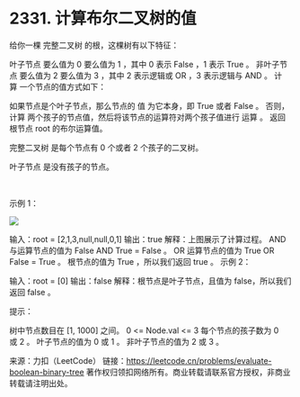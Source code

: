 # 2331. 计算布尔二叉树的值

给你一棵 完整二叉树 的根，这棵树有以下特征：

叶子节点 要么值为 0 要么值为 1 ，其中 0 表示 False ，1 表示 True 。
非叶子节点 要么值为 2 要么值为 3 ，其中 2 表示逻辑或 OR ，3 表示逻辑与 AND 。
计算 一个节点的值方式如下：

如果节点是个叶子节点，那么节点的 值 为它本身，即 True 或者 False 。
否则，计算 两个孩子的节点值，然后将该节点的运算符对两个孩子值进行 运算 。
返回根节点 root 的布尔运算值。

完整二叉树 是每个节点有 0 个或者 2 个孩子的二叉树。

叶子节点 是没有孩子的节点。

 

示例 1：

![](https://assets.leetcode.com/uploads/2022/05/16/example1drawio1.png)


输入：root = [2,1,3,null,null,0,1]
输出：true
解释：上图展示了计算过程。
AND 与运算节点的值为 False AND True = False 。
OR 运算节点的值为 True OR False = True 。
根节点的值为 True ，所以我们返回 true 。
示例 2：

输入：root = [0]
输出：false
解释：根节点是叶子节点，且值为 false，所以我们返回 false 。
 

提示：

树中节点数目在 [1, 1000] 之间。
0 <= Node.val <= 3
每个节点的孩子数为 0 或 2 。
叶子节点的值为 0 或 1 。
非叶子节点的值为 2 或 3 。

来源：力扣（LeetCode）
链接：https://leetcode.cn/problems/evaluate-boolean-binary-tree
著作权归领扣网络所有。商业转载请联系官方授权，非商业转载请注明出处。